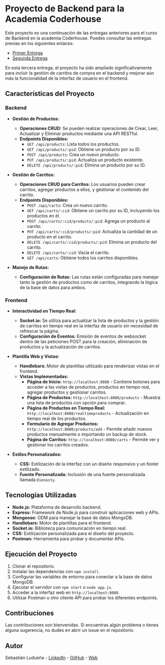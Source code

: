 # Proyecto de Backend para la Academia Coderhouse

Este proyecto es una continuación de las entregas anteriores para el curso de Backend en la academia Coderhouse. Puedes consultar las entregas previas en los siguientes enlaces:

- [Primer Entrega](https://github.com/csluduena/Coderhouse-DesarrolloFullStack-Backend-Trabajo-1)
- [Segunda Entrega](https://github.com/csluduena/Coderhouse-DesarrolloFullStack-Backend-Trabajo-2)

En esta tercera entrega, el proyecto ha sido ampliado significativamente para incluir la gestión de carritos de compra en el backend y mejorar aún más la funcionalidad de la interfaz de usuario en el frontend.

## Características del Proyecto

### Backend

- **Gestión de Productos:**
  - **Operaciones CRUD:** Se pueden realizar operaciones de Crear, Leer, Actualizar y Eliminar productos mediante una API RESTful.
  - **Endpoints Disponibles:**
    - `GET /api/products`: Lista todos los productos.
    - `GET /api/products/:pid`: Obtiene un producto por su ID.
    - `POST /api/products`: Crea un nuevo producto.
    - `PUT /api/products/:pid`: Actualiza un producto existente.
    - `DELETE /api/products/:pid`: Elimina un producto por su ID.

- **Gestión de Carritos:**
  - **Operaciones CRUD para Carritos:** Los usuarios pueden crear carritos, agregar productos a ellos, y gestionar el contenido del carrito.
  - **Endpoints Disponibles:**
    - `POST /api/carts`: Crea un nuevo carrito.
    - `GET /api/carts/:cid`: Obtiene un carrito por su ID, incluyendo los productos en él.
    - `POST /api/carts/:cid/products/:pid`: Agrega un producto al carrito.
    - `PUT /api/carts/:cid/products/:pid`: Actualiza la cantidad de un producto en el carrito.
    - `DELETE /api/carts/:cid/products/:pid`: Elimina un producto del carrito.
    - `DELETE /api/carts/:cid`: Vacía el carrito.
    - `GET /api/carts`: Obtiene todos los carritos disponibles.

- **Manejo de Rutas:**
  - **Configuración de Rutas:** Las rutas están configuradas para manejar tanto la gestión de productos como de carritos, integrando la lógica de la base de datos para ambos.

### Frontend

- **Interactividad en Tiempo Real:**
  - **Socket.io:** Se utiliza para actualizar la lista de productos y la gestión de carritos en tiempo real en la interfaz de usuario sin necesidad de refrescar la página.
  - **Configuración de Eventos:** Emisión de eventos de websocket dentro de las peticiones POST para la creación, eliminación de productos y la actualización de carritos.

- **Plantilla Web y Vistas:**
  - **Handlebars:** Motor de plantillas utilizado para renderizar vistas en el frontend.
  - **Vistas Implementadas:**
    - **Página de Inicio:** `http://localhost:8080` - Contiene botones para acceder a las vistas de productos, productos en tiempo real, agregar productos y gestionar carritos.
    - **Página de Productos:** `http://localhost:8080/products` - Muestra una lista de productos con opción para comprar.
    - **Página de Productos en Tiempo Real:** `http://localhost:8080/realtimeproducts` - Actualización en tiempo real de los productos.
    - **Formulario de Agregar Productos:** `http://localhost:8080/products/add` - Permite añadir nuevos productos manualmente o importando un backup de stock.
    - **Página de Carritos:** `http://localhost:8080/carts` - Permite ver y gestionar los carritos creados.

- **Estilos Personalizados:**
  - **CSS:** Estilización de la interfaz con un diseño responsivo y un footer estilizado.
  - **Fuente Personalizada:** Inclusión de una fuente personalizada llamada `Dienasty`.

## Tecnologías Utilizadas

- **Node.js:** Plataforma de desarrollo backend.
- **Express:** Framework de Node.js para construir aplicaciones web y APIs.
- **Mongoose:** ODM para manejar la base de datos MongoDB.
- **Handlebars:** Motor de plantillas para el frontend.
- **Socket.io:** Biblioteca para comunicación en tiempo real.
- **CSS:** Estilización personalizada para el diseño del proyecto.
- **Postman:** Herramienta para probar y documentar APIs.

## Ejecución del Proyecto

1. Clonar el repositorio.
2. Instalar las dependencias con `npm install`.
3. Configurar las variables de entorno para conectar a la base de datos MongoDB.
4. Ejecutar el servidor con `npm start` o `node app.js`.
5. Acceder a la interfaz web en `http://localhost:8080`.
6. Utilizar Postman u otro cliente API para probar los diferentes endpoints.

## Contribuciones

Las contribuciones son bienvenidas. Si encuentras algún problema o tienes alguna sugerencia, no dudes en abrir un issue en el repositorio.

## Autor

Sebastián Ludueña - [LinkedIn](https://www.linkedin.com/in/csluduena/) - [GitHub](https://github.com/csluduena) - [Web](https://csluduena.com.ar)
